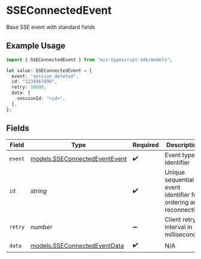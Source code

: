 # SSEConnectedEvent

Base SSE event with standard fields

## Example Usage

```typescript
import { SSEConnectedEvent } from "mix-typescript-sdk/models";

let value: SSEConnectedEvent = {
  event: "session_deleted",
  id: "1234567890",
  retry: 30000,
  data: {
    sessionId: "<id>",
  },
};
```

## Fields

| Field                                                                | Type                                                                 | Required                                                             | Description                                                          | Example                                                              |
| -------------------------------------------------------------------- | -------------------------------------------------------------------- | -------------------------------------------------------------------- | -------------------------------------------------------------------- | -------------------------------------------------------------------- |
| `event`                                                              | [models.SSEConnectedEventEvent](../models/sseconnectedeventevent.md) | :heavy_check_mark:                                                   | Event type identifier                                                |                                                                      |
| `id`                                                                 | *string*                                                             | :heavy_check_mark:                                                   | Unique sequential event identifier for ordering and reconnection     | 1234567890                                                           |
| `retry`                                                              | *number*                                                             | :heavy_minus_sign:                                                   | Client retry interval in milliseconds                                | 30000                                                                |
| `data`                                                               | [models.SSEConnectedEventData](../models/sseconnectedeventdata.md)   | :heavy_check_mark:                                                   | N/A                                                                  |                                                                      |